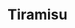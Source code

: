 ---
layout: recipe
title: Tiramisu
prep_time: 30 minutes
servings: 12
source: Summer Osborne
category: Dessert
menu: A luxurious Italian classic layering espresso-soaked ladyfingers with rich mascarpone cream, finished with a dusting of cocoa and shaved chocolate.

ingredients: |
  - 2 1/2 cups strong black coffee, room temperature
  - 1 1/2 tablespoons instant espresso powder
  - 9 tablespoons dark rum
  - 6 large egg yolks
  - 2/3 cup sugar
  - 1/4 teaspoon salt
  - 1 1/2 pounds (680 grams) mascarpone cheese, cold
  - 1/3 cup cream, for adding to yolks
  - 3/4 cup cold heavy cream, for whipping
  - 14 ounces (400 grams) ladyfingers
  - 3 1/2 tablespoons cocoa powder, preferably Dutch-processed
  - 1/4 cup semisweet or bittersweet chocolate, grated

instructions: |
  1. Stir coffee, espresso, and 5 tablespoons rum in a wide bowl until espresso dissolves; set aside.
  2. In bowl of standing mixer with whisk attachment, beat yolks at low speed until just combined. Add sugar and salt and beat at medium speed until pale yellow, 1 1/2 to 2 minutes, scraping down bowl with rubber spatula. Add 1/3 cup cream to yolks and beat at medium speed until just combined, 20 to 30 seconds; scrape bowl.
  3. Boil 1 inch of water in a medium saucepan
  4. Set bowl with yolks over saucepan and cook, constantly scraping along bottom and sides of bowl with rubber spatula, until mixture registers 160 degrees on instant-read thermometer, 4 to 7 minutes.
  5. Remove from heat and stir vigorously to cool, then set aside to cool to room temperature, about 15 minutes.
  6. Whisk in remaining 4 tablespoons rum. Transfer bowl to standing mixer fitted with whisk attachment, add mascarpone, and beat at medium speed until no lumps remain, 30 to 45 seconds. Transfer mixture to large bowl and set aside.
  7. In now-empty mixer bowl, beat 3/4 cup cream at medium speed until frothy, 1 to 1 1/2 minutes. Increase speed to high and continue to beat until cream holds stiff peaks, 1 to 1 1/2 minutes longer. Fold whipped cream into mascarpone mixture until no white streaks remain. Set mascarpone mixture aside.
  8. Working one at a time, drop half of ladyfingers into coffee mixture, roll, remove, and transfer to 13 by 9-inch glass or ceramic baking dish. (Do not submerge ladyfingers in coffee mixture; entire process should take no longer than 2 to 3 seconds for each cookie.) Arrange soaked cookies in single layer in baking dish, breaking or trimming ladyfingers as needed to fit neatly into dish. Spread mascarpone over ladyfingers and dust with cocoa; repeat process with remaining cookies, mascarpone, and cocoa. Cover with plastic wrap and refrigerate 6 to 24 hours. Sprinkle with grated chocolate before serving.
---